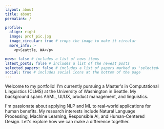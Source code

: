 ```yaml
---
layout: about
title: about
permalink: /

profile:
  align: right
  image: prof_pic.jpg
  image_circular: true # crops the image to make it circular
  more_info: >
    <p>Seattle, WA</p>

news: false # includes a list of news items
latest_posts: false # includes a list of the newest posts
selected_papers: false # includes a list of papers marked as "selected={true}"
social: true # includes social icons at the bottom of the page
---
```


Welcome to my portfolio! I'm currently pursuing a Master's in Computational Linguistics (CLMS) at the University of Washington in Seattle. My background spans AI/ML, UI/UX, product management, and linguistics.

I'm passionate about applying NLP and ML to real-world applications for human benefits. My research interests include Natural Language Processing, Machine Learning, Responsible AI, and Human-Centered Design. Let's explore how we can make a difference together.

